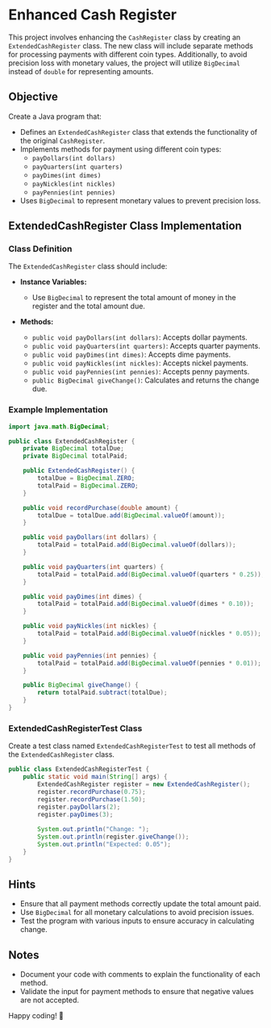 # Enhanced Cash Register

This project involves enhancing the `CashRegister` class by creating an `ExtendedCashRegister` class. The new class will include separate methods for processing payments with different coin types. Additionally, to avoid precision loss with monetary values, the project will utilize `BigDecimal` instead of `double` for representing amounts.

## Objective

Create a Java program that:

- Defines an `ExtendedCashRegister` class that extends the functionality of the original `CashRegister`.
- Implements methods for payment using different coin types:
    - `payDollars(int dollars)`
    - `payQuarters(int quarters)`
    - `payDimes(int dimes)`
    - `payNickles(int nickles)`
    - `payPennies(int pennies)`
- Uses `BigDecimal` to represent monetary values to prevent precision loss.

## ExtendedCashRegister Class Implementation

### Class Definition

The `ExtendedCashRegister` class should include:

- **Instance Variables:**
    - Use `BigDecimal` to represent the total amount of money in the register and the total amount due.

- **Methods:**
    - `public void payDollars(int dollars)`: Accepts dollar payments.
    - `public void payQuarters(int quarters)`: Accepts quarter payments.
    - `public void payDimes(int dimes)`: Accepts dime payments.
    - `public void payNickles(int nickles)`: Accepts nickel payments.
    - `public void payPennies(int pennies)`: Accepts penny payments.
    - `public BigDecimal giveChange()`: Calculates and returns the change due.

### Example Implementation

```java
import java.math.BigDecimal;

public class ExtendedCashRegister {
    private BigDecimal totalDue;
    private BigDecimal totalPaid;

    public ExtendedCashRegister() {
        totalDue = BigDecimal.ZERO;
        totalPaid = BigDecimal.ZERO;
    }

    public void recordPurchase(double amount) {
        totalDue = totalDue.add(BigDecimal.valueOf(amount));
    }

    public void payDollars(int dollars) {
        totalPaid = totalPaid.add(BigDecimal.valueOf(dollars));
    }

    public void payQuarters(int quarters) {
        totalPaid = totalPaid.add(BigDecimal.valueOf(quarters * 0.25));
    }

    public void payDimes(int dimes) {
        totalPaid = totalPaid.add(BigDecimal.valueOf(dimes * 0.10));
    }

    public void payNickles(int nickles) {
        totalPaid = totalPaid.add(BigDecimal.valueOf(nickles * 0.05));
    }

    public void payPennies(int pennies) {
        totalPaid = totalPaid.add(BigDecimal.valueOf(pennies * 0.01));
    }

    public BigDecimal giveChange() {
        return totalPaid.subtract(totalDue);
    }
}
```

### ExtendedCashRegisterTest Class

Create a test class named `ExtendedCashRegisterTest` to test all methods of the `ExtendedCashRegister` class.

```java
public class ExtendedCashRegisterTest {
    public static void main(String[] args) {
        ExtendedCashRegister register = new ExtendedCashRegister();
        register.recordPurchase(0.75);
        register.recordPurchase(1.50);
        register.payDollars(2);
        register.payDimes(3);
        
        System.out.println("Change: ");
        System.out.println(register.giveChange());
        System.out.println("Expected: 0.05");
    }
}
```

## Hints

- Ensure that all payment methods correctly update the total amount paid.
- Use `BigDecimal` for all monetary calculations to avoid precision issues.
- Test the program with various inputs to ensure accuracy in calculating change.

## Notes

- Document your code with comments to explain the functionality of each method.
- Validate the input for payment methods to ensure that negative values are not accepted.

Happy coding! 🎉